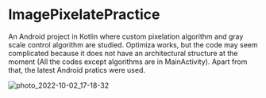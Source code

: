 # ImagePixelatePractice
An Android project in Kotlin where custom pixelation algorithm and gray scale control algorithm are studied. 
Optimiza works, but the code may seem complicated because it does not have an architectural structure at the moment (All the codes except algorithms are in MainActivity). 
Apart from that, the latest Android pratics were used.

![photo_2022-10-02_17-18-32](https://user-images.githubusercontent.com/43733328/193458883-e003358f-2545-4ce0-991f-067abc2667b8.jpg)
